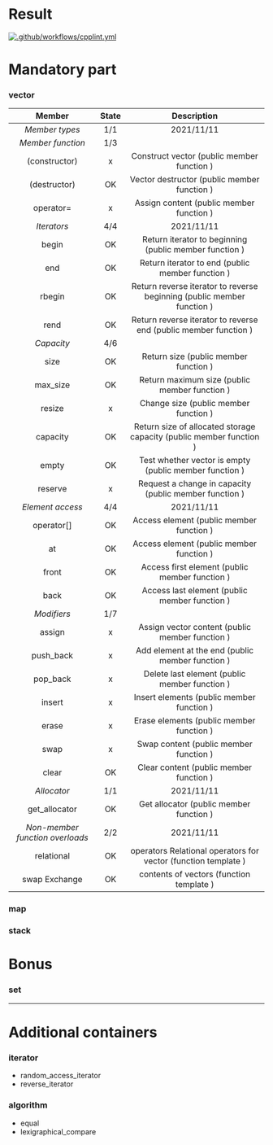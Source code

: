 # Result

[![.github/workflows/cpplint.yml](https://github.com/c3b5aw/ft_containers/actions/workflows/cpplint.yml/badge.svg?branch=main)](https://github.com/c3b5aw/ft_containers/actions/workflows/cpplint.yml) <br />

# Mandatory part

### vector

| **Member** | **State** | **Description** |
|:--------------------:|:-----:|:-----:|
| *Member types* | 1/1 | 2021/11/11 |
| *Member function* | 1/3 |  |
| (constructor) | x | Construct vector (public member function ) 	|
| (destructor) 	| OK | Vector destructor (public member function ) 	|
| operator= 	| x | Assign content (public member function ) 		|
| *Iterators* | 4/4 | 2021/11/11 |
| begin 	| OK | Return iterator to beginning (public member function ) 						|
| end 		| OK | Return iterator to end (public member function ) 								|
| rbegin 	| OK | Return reverse iterator to reverse beginning (public member function ) 		|
| rend 		| OK | Return reverse iterator to reverse end (public member function ) 				|
| *Capacity* | 4/6 | |
| size 			| OK |  Return size (public member function )									|
| max_size 		| OK |  Return maximum size (public member function )						|
| resize 		| x |  Change size (public member function )								|
| capacity 		| OK |  Return size of allocated storage capacity (public member function )	|
| empty 		| OK |  Test whether vector is empty (public member function )				|
| reserve 		| x |  Request a change in capacity (public member function )				|
| *Element access* | 4/4 | 2021/11/11 |
| operator[] 	| OK | Access element (public member function ) 			|
| at 			| OK | Access element (public member function ) 			|
| front 		| OK | Access first element (public member function )	|
| back 			| OK | Access last element (public member function )		|
| *Modifiers* | 1/7 | |
| assign 	| x | Assign vector content (public member function )	|
| push_back | x | Add element at the end (public member function )	|
| pop_back 	| x | Delete last element (public member function )		|
| insert 	| x | Insert elements (public member function )			|
| erase 	| x | Erase elements (public member function )			|
| swap 		| x | Swap content (public member function )			|
| clear 	| OK | Clear content (public member function )			|
| *Allocator* | 1/1 | 2021/11/11 |
| get_allocator | OK | Get allocator (public member function ) |
| *Non-member function overloads* | 2/2 | 2021/11/11 |
| relational  	| OK | operators Relational operators for vector (function template )|
| swap Exchange | OK | contents of vectors (function template )						|

### map

### stack

# Bonus

### set

---

# Additional containers

### iterator

- random_access_iterator
- reverse_iterator

### algorithm

- equal
- lexigraphical_compare